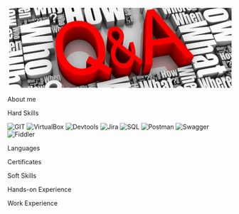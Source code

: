 [![Header](https://github.com/NataZag/NataZag/blob/main/assets/QA_logo.jpg)](https://www.linkedin.com/in/natallia-zagoryanskaya-5272b721a/)

About me

Hard Skills

![GIT](https://img.shields.io/badge/-GIT-important?style=for-the-badge&logo=git&logoColor=white)
![VirtualBox](https://img.shields.io/badge/-VirtualBox-important?style=for-the-badge&logo=VirtualBox&logoColor=white)
![Devtools](https://img.shields.io/badge/-Devtools-important?style=for-the-badge&logo=GoogleChrome&logoColor=white)
![Jira](https://img.shields.io/badge/-JIRA-important?style=for-the-badge&logo=jira&logoColor=white)
![SQL](https://img.shields.io/badge/-SQL-important?style=for-the-badge&logo=PostgreSQL&logoColor=white)
![Postman](https://img.shields.io/badge/-Postman-important?style=for-the-badge&logo=postman&logoColor=white)
![Swagger](https://img.shields.io/badge/-Swagger-important?style=for-the-badge&logo=swagger&logoColor=white)
![Fiddler](https://img.shields.io/badge/-Fiddler-important?style=for-the-badge&logo=Fiddler&logoColor=white)

Languages

Certificates

Soft Skills

Hands-on Experience

Work Experience